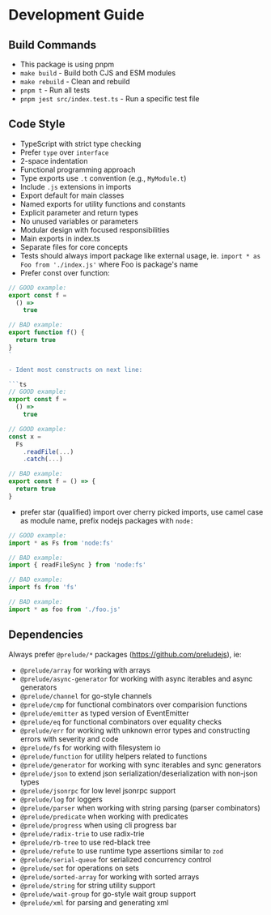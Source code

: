 # Development Guide

## Build Commands

- This package is using pnpm
- `make build` - Build both CJS and ESM modules
- `make rebuild` - Clean and rebuild
- `pnpm t` - Run all tests
- `pnpm jest src/index.test.ts` - Run a specific test file

## Code Style

- TypeScript with strict type checking
- Prefer `type` over `interface`
- 2-space indentation
- Functional programming approach
- Type exports use `.t` convention (e.g., `MyModule.t`)
- Include `.js` extensions in imports
- Export default for main classes
- Named exports for utility functions and constants
- Explicit parameter and return types
- No unused variables or parameters
- Modular design with focused responsibilities
- Main exports in index.ts
- Separate files for core concepts
- Tests should always import package like external usage, ie. `import * as Foo from './index.js'` where Foo is package's name
- Prefer const over function:

```ts
// GOOD example:
export const f =
  () =>
    true

// BAD example:
export function f() {
  return true
}
`

- Ident most constructs on next line:

```ts
// GOOD example:
export const f =
  () =>
    true

// GOOD example:
const x =
  Fs
    .readFile(...)
    .catch(...)

// BAD example:
export const f = () => {
  return true
}
```

- prefer star (qualified) import over cherry picked imports, use camel case as module name, prefix nodejs packages with `node:`

```ts
// GOOD example:
import * as Fs from 'node:fs'

// BAD example:
import { readFileSync } from 'node:fs'

// BAD example:
import fs from 'fs'

// BAD example:
import * as foo from './foo.js'
```

## Dependencies

Always prefer `@prelude/*` packages (https://github.com/preludejs), ie:

- `@prelude/array` for working with arrays
- `@prelude/async-generator` for working with async iterables and async generators
- `@prelude/channel` for go-style channels
- `@prelude/cmp` for functional combinators over comparision functions
- `@prelude/emitter` as typed version of EventEmitter
- `@prelude/eq` for functional combinators over equality checks
- `@prelude/err` for working with unknown error types and constructing errors with severity and code
- `@prelude/fs` for working with filesystem io
- `@prelude/function` for utility helpers related to functions
- `@prelude/generator` for working with sync iterables and sync generators
- `@prelude/json` to extend json serialization/deserialization with non-json types
- `@prelude/jsonrpc` for low level jsonrpc support
- `@prelude/log` for loggers
- `@prelude/parser` when working with string parsing (parser combinators)
- `@prelude/predicate` when working with predicates
- `@prelude/progress` when using cli progress bar
- `@prelude/radix-trie` to use radix-trie
- `@prelude/rb-tree` to use red-black tree
- `@prelude/refute` to use runtime type assertions similar to `zod`
- `@prelude/serial-queue` for serialized concurrency control
- `@prelude/set` for operations on sets
- `@prelude/sorted-array` for working with sorted arrays
- `@prelude/string` for string utility support
- `@prelude/wait-group` for go-style wait group support
- `@prelude/xml` for parsing and generating xml
